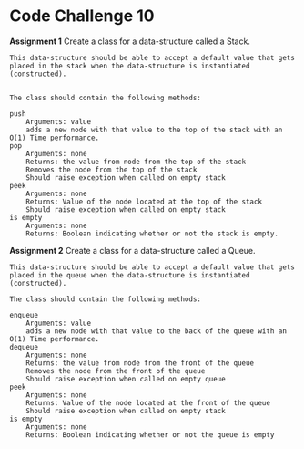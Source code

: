 # Code Challenge 10

**Assignment 1**
Create a class for a data-structure called a Stack.

    This data-structure should be able to accept a default value that gets placed in the stack when the data-structure is instantiated (constructed).

    
    The class should contain the following methods:

    push
        Arguments: value
        adds a new node with that value to the top of the stack with an O(1) Time performance.
    pop
        Arguments: none
        Returns: the value from node from the top of the stack
        Removes the node from the top of the stack
        Should raise exception when called on empty stack
    peek
        Arguments: none
        Returns: Value of the node located at the top of the stack
        Should raise exception when called on empty stack
    is empty
        Arguments: none
        Returns: Boolean indicating whether or not the stack is empty.

**Assignment 2**
Create a class for a data-structure called a Queue.

    This data-structure should be able to accept a default value that gets placed in the queue when the data-structure is instantiated (constructed).

    The class should contain the following methods:

    enqueue
        Arguments: value
        adds a new node with that value to the back of the queue with an O(1) Time performance.
    dequeue
        Arguments: none
        Returns: the value from node from the front of the queue
        Removes the node from the front of the queue
        Should raise exception when called on empty queue
    peek
        Arguments: none
        Returns: Value of the node located at the front of the queue
        Should raise exception when called on empty stack
    is empty
        Arguments: none
        Returns: Boolean indicating whether or not the queue is empty
